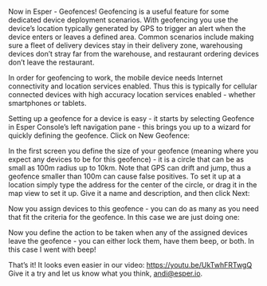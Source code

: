 Now in Esper - Geofences! <Badge text="New" type="tip"/> Geofencing is a useful feature for some dedicated device deployment scenarios. With geofencing you use the device’s location typically generated by GPS to trigger an alert when the device enters or leaves a defined area. Common scenarios include making sure a fleet of delivery devices stay in their delivery zone, warehousing devices don’t stray far from the warehouse, and restaurant ordering devices don’t leave the restaurant.

In order for geofencing to work, the mobile device needs Internet connectivity and location services enabled. Thus this is typically for cellular connected devices with high accuracy location services enabled - whether smartphones or tablets.

Setting up a geofence for a device is easy - it starts by selecting Geofence in Esper Console’s left navigation pane - this brings you up to a wizard for quickly defining the geofence. Click on New Geofence:

In the first screen you define the size of your geofence (meaning where you expect any devices to be for this geofence) - it is a circle that can be as small as 100m radius up to 10km. Note that GPS can drift and jump, thus a geofence smaller than 100m can cause false positives. To set it up at a location simply type the address for the center of the circle, or drag it in the map view to set it up. Give it a name and description, and then click Next:

Now you assign devices to this geofence - you can do as many as you need that fit the criteria for the geofence. In this case we are just doing one:

Now you define the action to be taken when any of the assigned devices leave the geofence - you can either lock them, have them beep, or both. In this case I went with beep!

That’s it! It looks even easier in our video: https://youtu.be/UkTwhFRTwgQ  
 Give it a try and let us know what you think, andi@esper.io.
